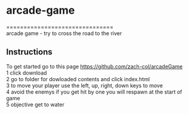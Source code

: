 # arcade-game  
===============================  
arcade game - try to cross the road to the river  
## Instructions  
To get started go to this page https://github.com/zach-col/arcadeGame  
1 click download  
2 go to folder for dowloaded contents and click index.html  
3 to move your player use the left, up, right, down keys to move  
4 avoid the enemys if you get hit by one you will respawn at the start of game  
5 objective get to water
